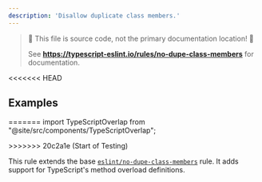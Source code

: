 ```yaml
---
description: 'Disallow duplicate class members.'
---
```


> 🛑 This file is source code, not the primary documentation location! 🛑
>
> See **https://typescript-eslint.io/rules/no-dupe-class-members** for documentation.

<<<<<<< HEAD
## Examples
=======
import TypeScriptOverlap from "@site/src/components/TypeScriptOverlap";

<TypeScriptOverlap />
>>>>>>> 20c2a1e (Start of Testing)

This rule extends the base [`eslint/no-dupe-class-members`](https://eslint.org/docs/rules/no-dupe-class-members) rule.
It adds support for TypeScript's method overload definitions.
